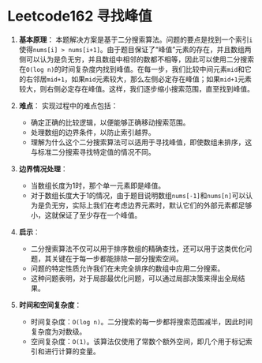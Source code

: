 # Leetcode162 寻找峰值


1. **基本原理**：
   本题解决方案是基于二分搜索算法。问题的要点是找到一个索引`i`使得`nums[i] > nums[i+1]`。由于题目保证了“峰值”元素的存在，并且数组两侧可以认为是负无穷，并且数组中相邻的数都不相等，因此可以使用二分搜索在`O(log n)`的时间复杂度内找到峰值。在每一步，我们比较中间元素`mid`和它的右邻居`mid+1`，如果`mid`元素较大，那么左侧必定存在峰值；如果`mid+1`元素较大，则右侧必定存在峰值。这样，我们逐步缩小搜索范围，直至找到峰值。

2. **难点**：
   实现过程中的难点包括：
   - 确定正确的比较逻辑，以便能够正确移动搜索范围。
   - 处理数组的边界条件，以防止索引越界。
   - 理解为什么这个二分搜索算法可以适用于寻找峰值，即使数组未排序，这与标准二分搜索寻找特定值的情况不同。

3. **边界情况处理**：
   - 当数组长度为1时，那个单一元素即是峰值。
   - 对于数组长度大于1的情况，由于题目说明数组`nums[-1]`和`nums[n]`可以认为是负无穷，实际上我们在考虑边界元素时，默认它们的外部元素都足够小，这就保证了至少存在一个峰值。

4. **启示**：
   - 二分搜索算法不仅可以用于排序数组的精确查找，还可以用于这类优化问题，其关键在于每一步都能排除一部分搜索空间。
   - 问题的特定性质允许我们在未完全排序的数组中应用二分搜索。
   - 这种问题表明，对于局部最优化问题，可以通过局部决策来得出全局结果。

5. **时间和空间复杂度**：
   - 时间复杂度：`O(log n)`。二分搜索的每一步都将搜索范围减半，因此时间复杂度为对数级。
   - 空间复杂度：`O(1)`。该算法仅使用了常数个额外空间，即几个用于标记索引和进行计算的变量。